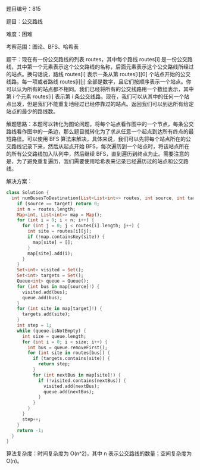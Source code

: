 题目编号：815

题目：公交路线

难度：困难

考察范围：图论、BFS、哈希表

题干：现在有一份公交路线的列表 routes，其中每个路线 routes[i] 是一份公交路线，其中第一个元素表示这个公交路线的名称，后面元素表示这个公交路线所经过的站点。换句话说，路线 routes[i] 表示一条从第 routes[i][0] 个站点开始的公交线路。每一项或者路线 routes[i][j] 全部是数字，且它们按顺序表示一个站点。你可以认为所有的站点都不相同。我们已经将所有的公交线路用一个数组表示，其中第 i 个元素 routes[i] 表示第 i 条公交线路。现在，我们可以从其中的任何一个站点出发，但是我们不能重复地经过已经停靠过的站点。返回我们可以到达所有给定站点的最少的路线数。

解题思路：本题可以转化为图论问题，将每个站点看作图中的一个节点，每条公交路线看作图中的一条边，那么题目就转化为了求从任意一个起点到达所有终点的最短路径。可以使用 BFS 算法来解决，具体来说，我们可以先将每个站点所在的公交路线记录下来，然后从起点开始 BFS，每次遍历到一个站点时，将该站点所在的所有公交路线加入队列中，然后继续 BFS，直到遍历到终点为止。需要注意的是，为了避免重复遍历，我们需要使用哈希表来记录已经遍历过的站点和公交路线。

解决方案：

```dart
class Solution {
  int numBusesToDestination(List<List<int>> routes, int source, int target) {
    if (source == target) return 0;
    int n = routes.length;
    Map<int, List<int>> map = Map();
    for (int i = 0; i < n; i++) {
      for (int j = 0; j < routes[i].length; j++) {
        int site = routes[i][j];
        if (!map.containsKey(site)) {
          map[site] = [];
        }
        map[site].add(i);
      }
    }
    Set<int> visited = Set();
    Set<int> targets = Set();
    Queue<int> queue = Queue();
    for (int bus in map[source]!) {
      visited.add(bus);
      queue.add(bus);
    }
    for (int site in map[target]!) {
      targets.add(site);
    }
    int step = 1;
    while (queue.isNotEmpty) {
      int size = queue.length;
      for (int i = 0; i < size; i++) {
        int bus = queue.removeFirst();
        for (int site in routes[bus]) {
          if (targets.contains(site)) {
            return step;
          }
          for (int nextBus in map[site]!) {
            if (!visited.contains(nextBus)) {
              visited.add(nextBus);
              queue.add(nextBus);
            }
          }
        }
      }
      step++;
    }
    return -1;
  }
}
```

算法复杂度：时间复杂度为 O(n^2)，其中 n 表示公交路线的数量；空间复杂度为 O(n)。